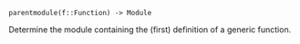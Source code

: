 ```
parentmodule(f::Function) -> Module
```

Determine the module containing the (first) definition of a generic function.
